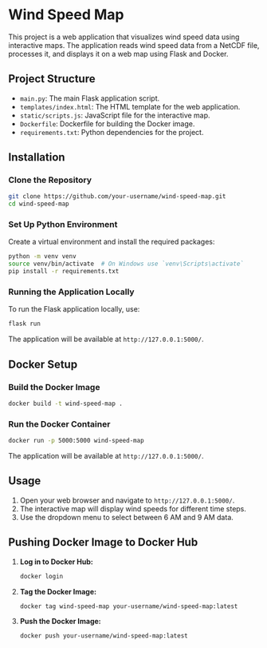 
# Wind Speed Map

This project is a web application that visualizes wind speed data using interactive maps. The application reads wind speed data from a NetCDF file, processes it, and displays it on a web map using Flask and Docker.

## Project Structure

- `main.py`: The main Flask application script.
- `templates/index.html`: The HTML template for the web application.
- `static/scripts.js`: JavaScript file for the interactive map.
- `Dockerfile`: Dockerfile for building the Docker image.
- `requirements.txt`: Python dependencies for the project.

## Installation

### Clone the Repository

```bash
git clone https://github.com/your-username/wind-speed-map.git
cd wind-speed-map
```

### Set Up Python Environment

Create a virtual environment and install the required packages:

```bash
python -m venv venv
source venv/bin/activate  # On Windows use `venv\Scripts\activate`
pip install -r requirements.txt
```

### Running the Application Locally

To run the Flask application locally, use:

```bash
flask run
```

The application will be available at `http://127.0.0.1:5000/`.

## Docker Setup

### Build the Docker Image

```bash
docker build -t wind-speed-map .
```

### Run the Docker Container

```bash
docker run -p 5000:5000 wind-speed-map
```

The application will be available at `http://127.0.0.1:5000/`.

## Usage

1. Open your web browser and navigate to `http://127.0.0.1:5000/`.
2. The interactive map will display wind speeds for different time steps.
3. Use the dropdown menu to select between 6 AM and 9 AM data.

## Pushing Docker Image to Docker Hub

1. **Log in to Docker Hub:**

   ```bash
   docker login
   ```

2. **Tag the Docker Image:**

   ```bash
   docker tag wind-speed-map your-username/wind-speed-map:latest
   ```

3. **Push the Docker Image:**

   ```bash
   docker push your-username/wind-speed-map:latest
   ```


